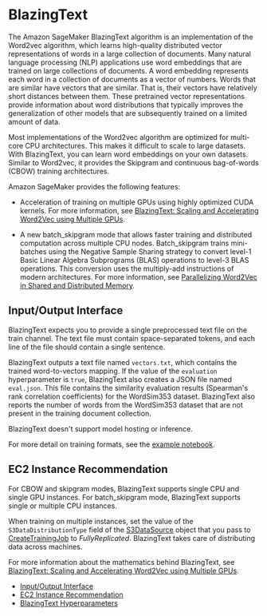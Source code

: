 # BlazingText<a name="blazingtext"></a>

The Amazon SageMaker BlazingText algorithm is an implementation of the Word2vec algorithm, which learns high\-quality distributed vector representations of words in a large collection of documents\. Many natural language processing \(NLP\) applications use word embeddings that are trained on large collections of documents\. A word embedding represents each word in a collection of documents as a vector of numbers\. Words that are similar have vectors that are similar\. That is, their vectors have relatively short distances between them\. These pretrained vector representations provide information about word distributions that typically improves the generalization of other models that are subsequently trained on a limited amount of data\.

Most implementations of the Word2vec algorithm are optimized for multi\-core CPU architectures\. This makes it difficult to scale to large datasets\. With BlazingText, you can learn word embeddings on your own datasets\. Similar to Word2vec, it provides the Skipgram and continuous bag\-of\-words \(CBOW\) training architectures\.

 Amazon SageMaker provides the following features:

+ Acceleration of training on multiple GPUs using highly optimized CUDA kernels\. For more information, see [BlazingText: Scaling and Accelerating Word2Vec using Multiple GPUs](https://dl.acm.org/citation.cfm?doid=3146347.3146354)\.

+ A new batch\_skipgram mode that allows faster training and distributed computation across multiple CPU nodes\. Batch\_skipgram trains mini\-batches using the Negative Sample Sharing strategy to convert level\-1 Basic Linear Algebra Subprograms \(BLAS\) operations to level\-3 BLAS operations\. This conversion uses the multiply\-add instructions of modern architectures\. For more information, see [Parallelizing Word2Vec in Shared and Distributed Memory](https://arxiv.org/pdf/1604.04661.pdf)\.

## Input/Output Interface<a name="bt-inputoutput"></a>

BlazingText expects you to provide a single preprocessed text file on the train channel\. The text file must contain space\-separated tokens, and each line of the file should contain a single sentence\.

BlazingText outputs a text file named `vectors.txt`, which contains the trained word\-to\-vectors mapping\. If the value of the `evaluation` hyperparameter is `true`, BlazingText also creates a JSON file named `eval.json`\. This file contains the similarity evaluation results \(Spearman's rank correlation coefficients\) for the WordSim353 dataset\. BlazingText also reports the number of words from the WordSim353 dataset that are not present in the training document collection\.

BlazingText doesn't support model hosting or inference\.

For more detail on training formats, see the [ example notebook](https://github.com/awslabs/amazon-sagemaker-examples/blob/master/introduction_to_amazon_algorithms/blazingtext_word2vec_text8/blazingtext_word2vec_text8.ipynb)\.

## EC2 Instance Recommendation<a name="blazingtext-instances"></a>

For CBOW and skipgram modes, BlazingText supports single CPU and single GPU instances\. For batch\_skipgram mode, BlazingText supports single or multiple CPU instances\.

When training on multiple instances, set the value of the `S3DataDistributionType` field of the [S3DataSource](API_S3DataSource.md) object that you pass to [CreateTrainingJob](API_CreateTrainingJob.md) to *FullyReplicated*\. BlazingText takes care of distributing data across machines\.

For more information about the mathematics behind BlazingText, see [BlazingText: Scaling and Accelerating Word2Vec using Multiple GPUs](https://dl.acm.org/citation.cfm?doid=3146347.3146354)\.


+ [Input/Output Interface](#bt-inputoutput)
+ [EC2 Instance Recommendation](#blazingtext-instances)
+ [BlazingText Hyperparameters](blazingtext_hyperparameters.md)